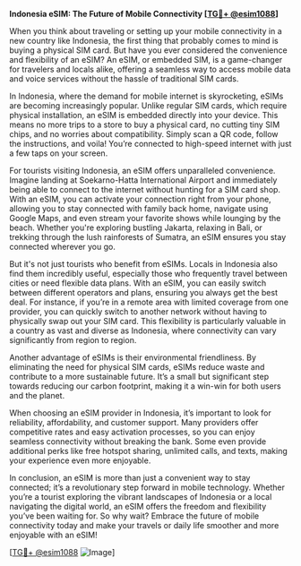 **Indonesia eSIM: The Future of Mobile Connectivity [[TG💪+ @esim1088](https://t.me/s/esim1088)]**

When you think about traveling or setting up your mobile connectivity in a new country like Indonesia, the first thing that probably comes to mind is buying a physical SIM card. But have you ever considered the convenience and flexibility of an eSIM? An eSIM, or embedded SIM, is a game-changer for travelers and locals alike, offering a seamless way to access mobile data and voice services without the hassle of traditional SIM cards.

In Indonesia, where the demand for mobile internet is skyrocketing, eSIMs are becoming increasingly popular. Unlike regular SIM cards, which require physical installation, an eSIM is embedded directly into your device. This means no more trips to a store to buy a physical card, no cutting tiny SIM chips, and no worries about compatibility. Simply scan a QR code, follow the instructions, and voila! You’re connected to high-speed internet with just a few taps on your screen.

For tourists visiting Indonesia, an eSIM offers unparalleled convenience. Imagine landing at Soekarno-Hatta International Airport and immediately being able to connect to the internet without hunting for a SIM card shop. With an eSIM, you can activate your connection right from your phone, allowing you to stay connected with family back home, navigate using Google Maps, and even stream your favorite shows while lounging by the beach. Whether you're exploring bustling Jakarta, relaxing in Bali, or trekking through the lush rainforests of Sumatra, an eSIM ensures you stay connected wherever you go.

But it's not just tourists who benefit from eSIMs. Locals in Indonesia also find them incredibly useful, especially those who frequently travel between cities or need flexible data plans. With an eSIM, you can easily switch between different operators and plans, ensuring you always get the best deal. For instance, if you’re in a remote area with limited coverage from one provider, you can quickly switch to another network without having to physically swap out your SIM card. This flexibility is particularly valuable in a country as vast and diverse as Indonesia, where connectivity can vary significantly from region to region.

Another advantage of eSIMs is their environmental friendliness. By eliminating the need for physical SIM cards, eSIMs reduce waste and contribute to a more sustainable future. It’s a small but significant step towards reducing our carbon footprint, making it a win-win for both users and the planet.

When choosing an eSIM provider in Indonesia, it’s important to look for reliability, affordability, and customer support. Many providers offer competitive rates and easy activation processes, so you can enjoy seamless connectivity without breaking the bank. Some even provide additional perks like free hotspot sharing, unlimited calls, and texts, making your experience even more enjoyable.

In conclusion, an eSIM is more than just a convenient way to stay connected; it’s a revolutionary step forward in mobile technology. Whether you’re a tourist exploring the vibrant landscapes of Indonesia or a local navigating the digital world, an eSIM offers the freedom and flexibility you’ve been waiting for. So why wait? Embrace the future of mobile connectivity today and make your travels or daily life smoother and more enjoyable with an eSIM!

[[TG💪+ @esim1088](https://t.me/s/esim1088) ![Image](https://i.postimg.cc/Y0z9fWf4/image.png)]